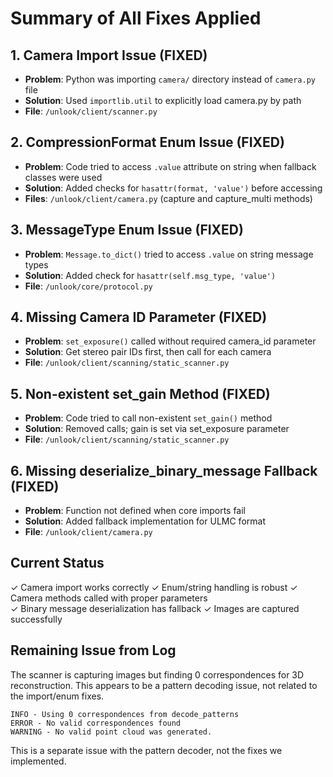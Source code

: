 # Summary of All Fixes Applied

## 1. Camera Import Issue (FIXED)
- **Problem**: Python was importing `camera/` directory instead of `camera.py` file
- **Solution**: Used `importlib.util` to explicitly load camera.py by path 
- **File**: `/unlook/client/scanner.py`

## 2. CompressionFormat Enum Issue (FIXED)
- **Problem**: Code tried to access `.value` attribute on string when fallback classes were used
- **Solution**: Added checks for `hasattr(format, 'value')` before accessing
- **Files**: `/unlook/client/camera.py` (capture and capture_multi methods)

## 3. MessageType Enum Issue (FIXED)
- **Problem**: `Message.to_dict()` tried to access `.value` on string message types
- **Solution**: Added check for `hasattr(self.msg_type, 'value')`
- **File**: `/unlook/core/protocol.py`

## 4. Missing Camera ID Parameter (FIXED)
- **Problem**: `set_exposure()` called without required camera_id parameter
- **Solution**: Get stereo pair IDs first, then call for each camera
- **File**: `/unlook/client/scanning/static_scanner.py`

## 5. Non-existent set_gain Method (FIXED)
- **Problem**: Code tried to call non-existent `set_gain()` method
- **Solution**: Removed calls; gain is set via set_exposure parameter
- **File**: `/unlook/client/scanning/static_scanner.py`

## 6. Missing deserialize_binary_message Fallback (FIXED)
- **Problem**: Function not defined when core imports fail
- **Solution**: Added fallback implementation for ULMC format
- **File**: `/unlook/client/camera.py`

## Current Status
✓ Camera import works correctly
✓ Enum/string handling is robust
✓ Camera methods called with proper parameters  
✓ Binary message deserialization has fallback
✓ Images are captured successfully

## Remaining Issue from Log
The scanner is capturing images but finding 0 correspondences for 3D reconstruction. This appears to be a pattern decoding issue, not related to the import/enum fixes.

```
INFO - Using 0 correspondences from decode_patterns
ERROR - No valid correspondences found
WARNING - No valid point cloud was generated.
```

This is a separate issue with the pattern decoder, not the fixes we implemented.
